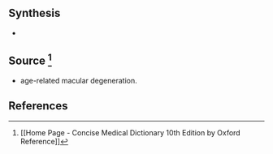 ## Synthesis
- 
## Source [^1]
- age-related macular degeneration.
## References

[^1]: [[Home Page - Concise Medical Dictionary 10th Edition by Oxford Reference]]